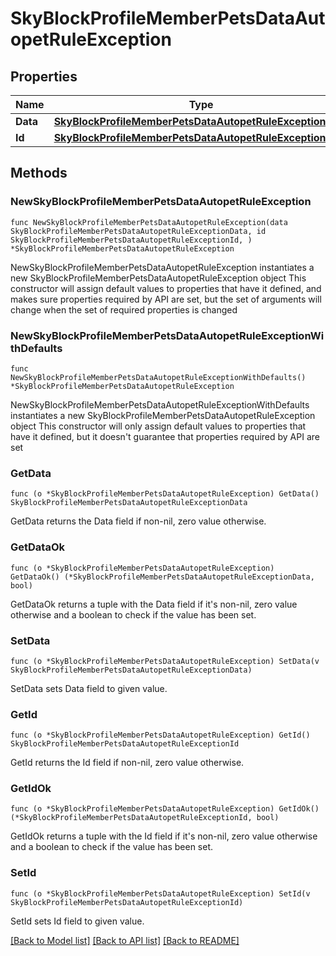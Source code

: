 # SkyBlockProfileMemberPetsDataAutopetRuleException

## Properties

Name | Type | Description | Notes
------------ | ------------- | ------------- | -------------
**Data** | [**SkyBlockProfileMemberPetsDataAutopetRuleExceptionData**](SkyBlockProfileMemberPetsDataAutopetRuleExceptionData.md) |  | 
**Id** | [**SkyBlockProfileMemberPetsDataAutopetRuleExceptionId**](SkyBlockProfileMemberPetsDataAutopetRuleExceptionId.md) |  | 

## Methods

### NewSkyBlockProfileMemberPetsDataAutopetRuleException

`func NewSkyBlockProfileMemberPetsDataAutopetRuleException(data SkyBlockProfileMemberPetsDataAutopetRuleExceptionData, id SkyBlockProfileMemberPetsDataAutopetRuleExceptionId, ) *SkyBlockProfileMemberPetsDataAutopetRuleException`

NewSkyBlockProfileMemberPetsDataAutopetRuleException instantiates a new SkyBlockProfileMemberPetsDataAutopetRuleException object
This constructor will assign default values to properties that have it defined,
and makes sure properties required by API are set, but the set of arguments
will change when the set of required properties is changed

### NewSkyBlockProfileMemberPetsDataAutopetRuleExceptionWithDefaults

`func NewSkyBlockProfileMemberPetsDataAutopetRuleExceptionWithDefaults() *SkyBlockProfileMemberPetsDataAutopetRuleException`

NewSkyBlockProfileMemberPetsDataAutopetRuleExceptionWithDefaults instantiates a new SkyBlockProfileMemberPetsDataAutopetRuleException object
This constructor will only assign default values to properties that have it defined,
but it doesn't guarantee that properties required by API are set

### GetData

`func (o *SkyBlockProfileMemberPetsDataAutopetRuleException) GetData() SkyBlockProfileMemberPetsDataAutopetRuleExceptionData`

GetData returns the Data field if non-nil, zero value otherwise.

### GetDataOk

`func (o *SkyBlockProfileMemberPetsDataAutopetRuleException) GetDataOk() (*SkyBlockProfileMemberPetsDataAutopetRuleExceptionData, bool)`

GetDataOk returns a tuple with the Data field if it's non-nil, zero value otherwise
and a boolean to check if the value has been set.

### SetData

`func (o *SkyBlockProfileMemberPetsDataAutopetRuleException) SetData(v SkyBlockProfileMemberPetsDataAutopetRuleExceptionData)`

SetData sets Data field to given value.


### GetId

`func (o *SkyBlockProfileMemberPetsDataAutopetRuleException) GetId() SkyBlockProfileMemberPetsDataAutopetRuleExceptionId`

GetId returns the Id field if non-nil, zero value otherwise.

### GetIdOk

`func (o *SkyBlockProfileMemberPetsDataAutopetRuleException) GetIdOk() (*SkyBlockProfileMemberPetsDataAutopetRuleExceptionId, bool)`

GetIdOk returns a tuple with the Id field if it's non-nil, zero value otherwise
and a boolean to check if the value has been set.

### SetId

`func (o *SkyBlockProfileMemberPetsDataAutopetRuleException) SetId(v SkyBlockProfileMemberPetsDataAutopetRuleExceptionId)`

SetId sets Id field to given value.



[[Back to Model list]](../README.md#documentation-for-models) [[Back to API list]](../README.md#documentation-for-api-endpoints) [[Back to README]](../README.md)


